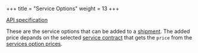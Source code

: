 +++
title = "Service Options"
weight = 13
+++

<em class="fa fa-fw fa-file-text-o"></em>[API specification](https://docs.myparcel.com/api-specification#/ServiceOptions)

These are the service options that can be added to a [shipment](/api/resources/shipments). The added price depands on the selected [service contract](/api/resources/service-contracts/) that gets the `price` from the [services option prices](/api/resources/service-option-prices/).
